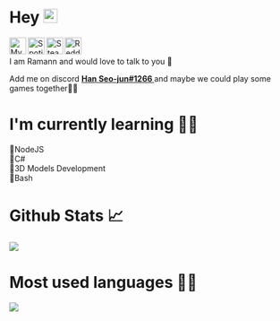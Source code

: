 # Hey <img src="https://media.giphy.com/media/hvRJCLFzcasrR4ia7z/giphy.gif" width="25px">
<a href = "https://discordapp.com/users/537230099121045504"><img align ="left" alt = "My Discord Profile" width = "30px" src= "https://play-lh.googleusercontent.com/_4zBNFjA8S9yjNB_ONwqBvxTvyXYdC7Nh1jYZ2x6YEcldBr2fyijdjM2J5EoVdTpnkA=s180-rw" /> </a>
<a href = "https://open.spotify.com/user/31vsqrovxe663sqf3wjit4q7tupm"><img align ="left" alt = "Spotify!!" width = "30px" src= "https://play-lh.googleusercontent.com/UrY7BAZ-XfXGpfkeWg0zCCeo-7ras4DCoRalC_WXXWTK9q5b0Iw7B0YQMsVxZaNB7DM=s180-rw" /> </a>
<a href = "https://steamcommunity.com/id/theramann/"><img align ="left" alt = "Steam!!" width = "30px" src= "https://play-lh.googleusercontent.com/52_DMY5417awaEgJf3_9mWgEuO2t1JfkGab8kM-LD6l5u6cGm_1-GsoQ_IyWFHdbkA=s180-rw" /> </a>
<a href = "https://www.reddit.com/user/the_ramann"><img align ="left" alt = "Reddit !!" width = "30px" src= "https://raw.githubusercontent.com/peterthehan/peterthehan/master/assets/reddit.svg" /> </a>
<p><br><br>
I am Ramann and would love to talk to you 💬 <p>
Add me on  discord <a href = "https://discordapp.com/users/537230099121045504"> <b>Han Seo-jun#1266 </a></b> and maybe we could play some games together🤷‍♂️</p>

# I'm currently learning 👨‍🎓

💜NodeJS <br>
💜C# <br>
💜3D Models Development <br>
💜Bash <br>

# Github Stats 📈
<img align="center" src="https://github-readme-stats.vercel.app/api/?username=TheRamann&theme=gotham" /> <br>
# Most used languages 👨‍💻
<img align="center" src="https://github-readme-stats.vercel.app/api/top-langs/?username=TheRamann&theme=gotham" />
